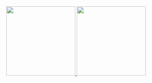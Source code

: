 <div align="center">
  <a href="https://github.com/gomesjefferson">
  <img height="180em" src="https://github-readme-stats.vercel.app/api?username=gomesjefferson&show_icons=true&theme=vue-dark&include_all_commits=true&count_private=true"/>
  <img height="180em" src="https://github-readme-stats.vercel.app/api/top-langs/?username=gomesjefferson&layout=compact&langs_count=7&theme=vue-dark"/>
</div>
